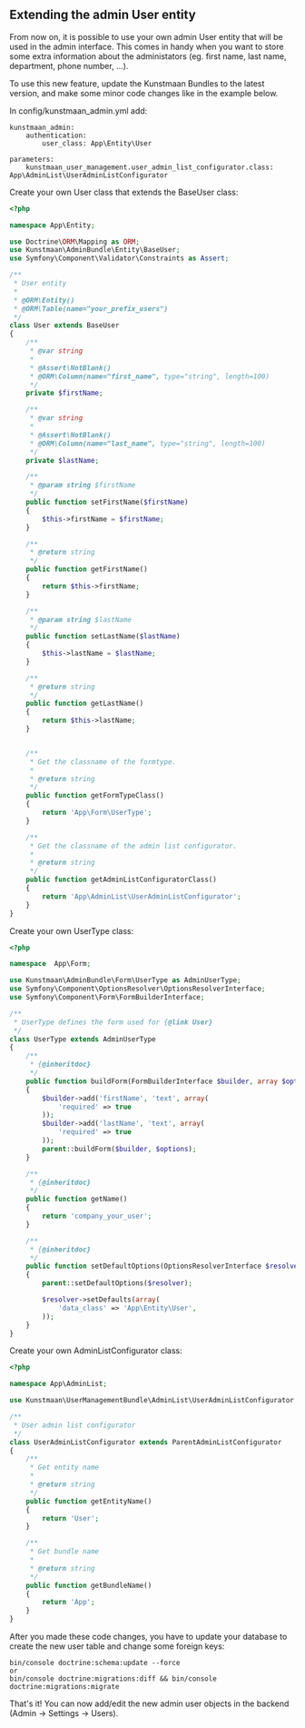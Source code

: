 ## Extending the admin User entity

From now on, it is possible to use your own admin User entity that will be used in the admin interface. This comes in handy when you want to store some extra information about the administators (eg. first name, last name, department, phone number, ...).

To use this new feature, update the Kunstmaan Bundles to the latest version, and make some minor code changes like in the example below.

In config/kunstmaan_admin.yml add:


```
kunstmaan_admin:
    authentication:
        user_class: App\Entity\User

parameters:
    kunstmaan_user_management.user_admin_list_configurator.class: App\AdminList\UserAdminListConfigurator
```
Create your own User class that extends the BaseUser class:

```php
<?php

namespace App\Entity;

use Doctrine\ORM\Mapping as ORM;
use Kunstmaan\AdminBundle\Entity\BaseUser;
use Symfony\Component\Validator\Constraints as Assert;

/**
 * User entity
 *
 * @ORM\Entity()
 * @ORM\Table(name="your_prefix_users")
 */
class User extends BaseUser
{
    /**
     * @var string
     *
     * @Assert\NotBlank()
     * @ORM\Column(name="first_name", type="string", length=100)
     */
    private $firstName;

    /**
     * @var string
     *
     * @Assert\NotBlank()
     * @ORM\Column(name="last_name", type="string", length=100)
     */
    private $lastName;

    /**
     * @param string $firstName
     */
    public function setFirstName($firstName)
    {
        $this->firstName = $firstName;
    }

    /**
     * @return string
     */
    public function getFirstName()
    {
        return $this->firstName;
    }

    /**
     * @param string $lastName
     */
    public function setLastName($lastName)
    {
        $this->lastName = $lastName;
    }

    /**
     * @return string
     */
    public function getLastName()
    {
        return $this->lastName;
    }


    /**
     * Get the classname of the formtype.
     *
     * @return string
     */
    public function getFormTypeClass()
    {
        return 'App\Form\UserType';
    }

    /**
     * Get the classname of the admin list configurator.
     *
     * @return string
     */
    public function getAdminListConfiguratorClass()
    {
        return 'App\AdminList\UserAdminListConfigurator';
    }
}
```

Create your own UserType class:

```php
<?php

namespace  App\Form;

use Kunstmaan\AdminBundle\Form\UserType as AdminUserType;
use Symfony\Component\OptionsResolver\OptionsResolverInterface;
use Symfony\Component\Form\FormBuilderInterface;

/**
 * UserType defines the form used for {@link User}
 */
class UserType extends AdminUserType
{
    /**
     * {@inheritdoc}
     */
    public function buildForm(FormBuilderInterface $builder, array $options)
    {
        $builder->add('firstName', 'text', array(
            'required' => true
        ));
        $builder->add('lastName', 'text', array(
            'required' => true
        ));
        parent::buildForm($builder, $options);
    }

    /**
     * {@inheritdoc}
     */
    public function getName()
    {
        return 'company_your_user';
    }

    /**
     * {@inheritdoc}
     */
    public function setDefaultOptions(OptionsResolverInterface $resolver)
    {
        parent::setDefaultOptions($resolver);

        $resolver->setDefaults(array(
            'data_class' => 'App\Entity\User',
        ));
    }
}
```

Create your own AdminListConfigurator class:


```php
<?php

namespace App\AdminList;

use Kunstmaan\UserManagementBundle\AdminList\UserAdminListConfigurator as ParentAdminListConfigurator;

/**
 * User admin list configurator
 */
class UserAdminListConfigurator extends ParentAdminListConfigurator
{
    /**
     * Get entity name
     *
     * @return string
     */
    public function getEntityName()
    {
        return 'User';
    }

    /**
     * Get bundle name
     *
     * @return string
     */
    public function getBundleName()
    {
        return 'App';
    }
}
```

After you made these code changes, you have to update your database to create the new user table and change some foreign keys:


```
bin/console doctrine:schema:update --force
or
bin/console doctrine:migrations:diff && bin/console doctrine:migrations:migrate
```

That's it! You can now add/edit the new admin user objects in the backend (Admin → Settings → Users).
